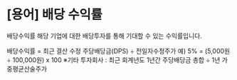 # [용어] 배당 수익률

배당수익률
해당 기업에 대한 배당투자를 통해 기대할 수 있는 수익률입니다.

배당수익률 = 최근 결산 수정 주당배당금(DPS) ÷ 전일자수정주가
예) 5% = (5,000원 ÷ 100,000원) x 100 
※기타 투자회사 : 최근 회계년도 1년간 주당배당금 총합 ÷ 1년 가중평균산술주가